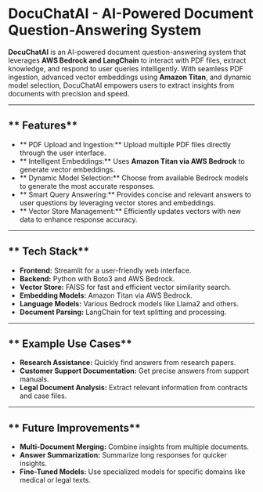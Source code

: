# **DocuChatAI - AI-Powered Document Question-Answering System**

**DocuChatAI** is an AI-powered document question-answering system that leverages **AWS Bedrock and LangChain** to interact with PDF files, extract knowledge, and respond to user queries intelligently. With seamless PDF ingestion, advanced vector embeddings using **Amazon Titan**, and dynamic model selection, DocuChatAI empowers users to extract insights from documents with precision and speed.

---

## ** Features**
- ** PDF Upload and Ingestion:** Upload multiple PDF files directly through the user interface.  
- ** Intelligent Embeddings:** Uses **Amazon Titan via AWS Bedrock** to generate vector embeddings.  
- ** Dynamic Model Selection:** Choose from available Bedrock models to generate the most accurate responses.  
- ** Smart Query Answering:** Provides concise and relevant answers to user questions by leveraging vector stores and embeddings.  
- ** Vector Store Management:** Efficiently updates vectors with new data to enhance response accuracy.  

---

## ** Tech Stack**
- **Frontend:** Streamlit for a user-friendly web interface.  
- **Backend:** Python with Boto3 and AWS Bedrock.  
- **Vector Store:** FAISS for fast and efficient vector similarity search.  
- **Embedding Models:** Amazon Titan via AWS Bedrock.  
- **Language Models:** Various Bedrock models like Llama2 and others.  
- **Document Parsing:** LangChain for text splitting and processing.  

---

## ** Example Use Cases**
- **Research Assistance:** Quickly find answers from research papers.  
- **Customer Support Documentation:** Get precise answers from support manuals.  
- **Legal Document Analysis:** Extract relevant information from contracts and case files.  

---

## ** Future Improvements**
- **Multi-Document Merging:** Combine insights from multiple documents.  
- **Answer Summarization:** Summarize long responses for quicker insights.  
- **Fine-Tuned Models:** Use specialized models for specific domains like medical or legal texts.  
